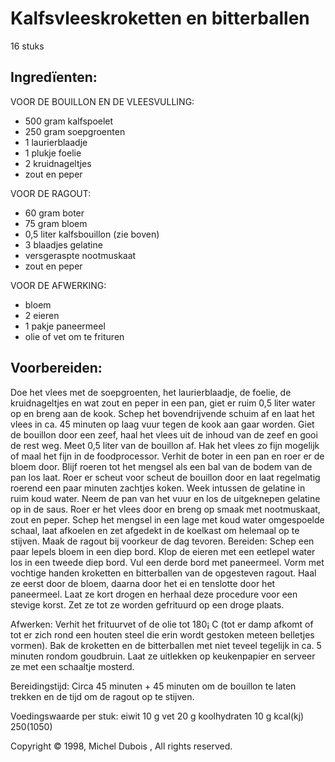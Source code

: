 
# Kalfsvleeskroketten en bitterballen 

16 stuks 

## Ingredïenten: 
VOOR DE BOUILLON EN DE VLEESVULLING: 

- 500 gram kalfspoelet 
- 250 gram soepgroenten 
- 1 laurierblaadje 
- 1 plukje foelie 
- 2 kruidnageltjes 
- zout en peper 

VOOR DE RAGOUT: 

- 60 gram boter 
- 75 gram bloem 
- 0,5 liter kalfsbouillon (zie boven) 
- 3 blaadjes gelatine 
- versgeraspte nootmuskaat 
- zout en peper 

VOOR DE AFWERKING: 

- bloem 
- 2 eieren 
- 1 pakje paneermeel 
- olie of vet om te frituren 

## Voorbereiden: 

Doe het vlees met de soepgroenten, het laurierblaadje, de foelie, de kruidnageltjes en wat zout en peper in een pan, giet er ruim 0,5 liter water op en breng aan de kook. Schep het bovendrijvende schuim af en laat het vlees in ca. 45 minuten op laag vuur tegen de kook aan gaar worden. Giet de bouillon door een zeef, haal het vlees uit de inhoud van de zeef en gooi de rest weg. Meet 0,5 liter van de bouillon af. Hak het vlees zo fijn mogelijk of maal het fijn in de foodprocessor. Verhit de boter in een pan en roer er de bloem door. Blijf roeren tot het mengsel als een bal van de bodem van de pan los laat. Roer er scheut voor scheut de bouillon door en laat regelmatig roerend een paar minuten zachtjes koken. Week intussen de gelatine in ruim koud water. Neem de pan van het vuur en los de uitgeknepen gelatine op in de saus. Roer er het vlees door en breng op smaak met nootmuskaat, zout en peper. Schep het mengsel in een lage met koud water omgespoelde schaal, laat afkoelen en zet afgedekt in de koelkast om helemaal op te stijven. Maak de ragout bij voorkeur de dag tevoren. 
Bereiden: 
Schep een paar lepels bloem in een diep bord. Klop de eieren met een eetlepel water los in een tweede diep bord. Vul een derde bord met paneermeel. Vorm met vochtige handen kroketten en bitterballen van de opgesteven ragout. Haal ze eerst door de bloem, daarna door het ei en tenslotte door het paneermeel. Laat ze kort drogen en herhaal deze procedure voor een stevige korst. Zet ze tot ze worden gefrituurd op een droge plaats. 

Afwerken: 
Verhit het frituurvet of de olie tot 180¡ C (tot er damp afkomt of tot er zich rond een houten steel die erin wordt gestoken meteen belletjes vormen). Bak de kroketten en de bitterballen met niet teveel tegelijk in ca. 5 minuten rondom goudbruin. Laat ze uitlekken op keukenpapier en serveer ze met een schaaltje mosterd. 

Bereidingstijd: 
Circa 45 minuten + 45 minuten om de bouillon te laten trekken en de tijd om de ragout op te stijven. 

Voedingswaarde per stuk: 
eiwit 10 g 
vet 20 g 
koolhydraten 10 g 
kcal(kj) 250(1050) 

Copyright © 1998, Michel Dubois , All rights reserved. 